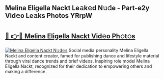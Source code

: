 ## Melina Eligella Nackt Le𝚊k𝚎d N𝚞𝚍e - Part-e2y Vid𝚎o Le𝚊ks Photos YRrpW

# <h2><a href="http://fbaif6t.evod.top/?m=Melina+Eligella+Nackt">🔗 👉🔴 Melina Eligella Nackt Vid𝚎o Ph𝚘t𝚘s</a></h2>

[![Melina Eligella Nackt N𝚞d𝚎s](https://i.imgur.com/8V9OHl7.gif)](http://fbaif6t.evod.top/?m=Melina+Eligella+Nackt)
Social media personality Melina Eligella Nackt and content creator, famed for publishing dance and lifestyle material through viral dance trends and brief videos. Inspiring role model Melina Eligella Nackt, recognized for their dedication to empowering others and making a difference. 
